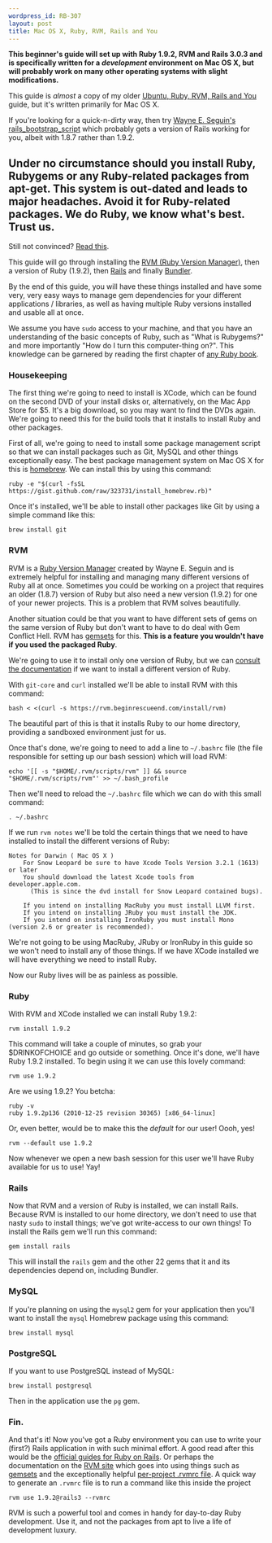 ```yaml
--- 
wordpress_id: RB-307
layout: post
title: Mac OS X, Ruby, RVM, Rails and You
---
```




<p>
  <strong>This beginner's guide will set up with Ruby 1.9.2, RVM and Rails 3.0.3 and is specifically written for a <em>development</em> environment on Mac OS X, but will probably work on many other operating systems with slight modifications.</strong>
</p>

<p>This guide is <em>almost</em> a copy of my older <a href='http://ryanbigg.com/2010/12/ubuntu-ruby-rvm-rails-and-you/'>Ubuntu, Ruby, RVM, Rails and You</a> guide, but it's written primarily for Mac OS X.</p>

<p>
  If you're looking for a quick-n-dirty way, then try <a href='https://github.com/wayneeseguin/rvm/raw/master/contrib/bootstrap_rails_environment'>Wayne E. Seguin's rails_bootstrap_script</a> which probably gets a version of Rails working for you, albeit with 1.8.7 rather than 1.9.2.
</p>

<h2>Under no circumstance should you install Ruby, Rubygems or any Ruby-related packages from apt-get. This system is out-dated and leads to major headaches. Avoid it for Ruby-related packages. We do Ruby, we know what's best. Trust us.</h2>

Still not convinced? <a href='http://news.ycombinator.org/item?id=2039438'>Read this</a>.

This guide will go through installing the <a href='http://rvm.beginrescueend.com'>RVM (Ruby Version Manager)</a>, then a version of Ruby (1.9.2), then <a href='http://rubyonrails.org'>Rails</a> and finally <a href='http://gembundler.com'>Bundler</a>. 

By the end of this guide, you will have these things installed and have some very, very easy ways to manage gem dependencies for your different applications / libraries, as well as having multiple Ruby versions installed and usable all at once. 

We assume you have `sudo` access to your machine, and that you have an understanding of the basic concepts of Ruby, such as "What is Rubygems?" and more importantly "How do I turn this computer-thing on?". This knowledge can be garnered by reading the first chapter of <a href='http://manning.com/black2'>any Ruby book</a>.

<h3>Housekeeping</h3>

The first thing we're going to need to install is XCode, which can be found on the second DVD of your install disks or, alternatively, on the Mac App Store for $5. It's a big download, so you may want to find the DVDs again. We're going to need this for the build tools that it installs to install Ruby and other packages.

First of all, we're going to need to install some package management script so that we can install packages such as Git, MySQL and other things exceptionally easy. The best package management system on Mac OS X for this is <a href='https://github.com/mxcl/homebrew'>homebrew</a>. We can install this by using this command:

    ruby -e "$(curl -fsSL https://gist.github.com/raw/323731/install_homebrew.rb)"

Once it's installed, we'll be able to install other packages like Git by using a simple command like this:

    brew install git

<h3>RVM</h3>

RVM is a <a href='http://rvm.beginrescueend.com'>Ruby Version Manager</a> created by Wayne E. Seguin and is extremely helpful for installing and managing many different versions of Ruby all at once. Sometimes you could be working on a project that requires an older (1.8.7) version of Ruby but also need a new version (1.9.2) for one of your newer projects. This is a problem that RVM solves beautifully. 

Another situation could be that you want to have different sets of gems on the same version of Ruby but don't want to have to do deal with Gem Conflict Hell. RVM has <a href='http://rvm.beginrescueend.com/gemsets/basics/'>gemsets</a> for this. <strong>This is a feature you wouldn't have if you used the packaged Ruby</strong>.

We're going to use it to install only one version of Ruby, but we can <a href='http://rvm.beginrescueend.com'>consult the documentation</a> if we want to install a different version of Ruby. 

With `git-core` and `curl` installed we'll be able to install RVM with this command:

    bash < <(curl -s https://rvm.beginrescueend.com/install/rvm)

The beautiful part of this is that it installs Ruby to our home directory, providing a sandboxed environment just for us.

Once that's done, we're going to need to add a line to `~/.bashrc` file (the file responsible for setting up our bash session) which will load RVM:

    echo '[[ -s "$HOME/.rvm/scripts/rvm" ]] && source "$HOME/.rvm/scripts/rvm"' >> ~/.bash_profile 

Then we'll need to reload the `~/.bashrc` file which we can do with this small command:
   
    . ~/.bashrc

If we run `rvm notes` we'll be told the certain things that we need to have installed to install the different versions of Ruby:

    Notes for Darwin ( Mac OS X )
        For Snow Leopard be sure to have Xcode Tools Version 3.2.1 (1613) or later
        You should download the latest Xcode tools from developer.apple.com.
          (This is since the dvd install for Snow Leopard contained bugs).

        If you intend on installing MacRuby you must install LLVM first.
        If you intend on installing JRuby you must install the JDK.
        If you intend on installing IronRuby you must install Mono (version 2.6 or greater is recommended).
        
We're not going to be using MacRuby, JRuby or IronRuby in this guide so we won't need to install any of those things. If we have XCode installed we will have everything we need to install Ruby.

Now our Ruby lives will be as painless as possible.

<h3>Ruby</h3>

With RVM and XCode installed we can install Ruby 1.9.2:

    rvm install 1.9.2

This command will take a couple of minutes, so grab your $DRINKOFCHOICE and go outside or something. Once it's done, we'll have Ruby 1.9.2 installed. To begin using it we can use this lovely command:

    rvm use 1.9.2

Are we using 1.9.2? You betcha:

    ruby -v
    ruby 1.9.2p136 (2010-12-25 revision 30365) [x86_64-linux]

Or, even better, would be to make this the *default* for our user! Oooh, yes!

    rvm --default use 1.9.2

Now whenever we open a new bash session for this user we'll have Ruby available for us to use! Yay!

<h3>Rails</h3>

Now that RVM and a version of Ruby is installed, we can install Rails. Because RVM is installed to our home directory, we don't need to use that nasty `sudo` to install things; we've got write-access to our own things! To install the Rails gem we'll run this command:

    gem install rails

This will install the `rails` gem and the other 22 gems that it and its dependencies depend on, including Bundler.

<h3>MySQL</h3>

If you're planning on using the `mysql2` gem for your application then you'll want to install the `mysql` Homebrew package using this command:

    brew install mysql

<h3>PostgreSQL</h3>

If you want to use PostgreSQL instead of MySQL:

    brew install postgresql

Then in the application use the `pg` gem.

<h3>Fin.</h3>

And that's it! Now you've got a Ruby environment you can use to write your (first?) Rails application in with such minimal effort. A good read after this would be the <a href='http://guides.rubyonrails.org'>official guides for Ruby on Rails</a>. Or perhaps the documentation on the <a href='http://rvm.beginrescueend.com'>RVM site</a> which goes into using things such as <a href='http://rvm.beginrescueend.com/gemsets/basics/'>gemsets</a> and the exceptionally helpful <a href='http://rvm.beginrescueend.com/workflow/rvmrc/#project'>per-project .rvmrc file</a>. A quick way to generate an `.rvmrc` file is to run a command like this inside the project

    rvm use 1.9.2@rails3 --rvmrc

RVM is such a powerful tool and comes in handy for day-to-day Ruby development. Use it, and not the packages from apt to live a life of development luxury.

